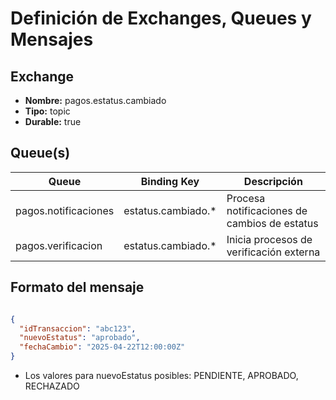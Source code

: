 # Definición de Exchanges, Queues y Mensajes

## Exchange

- **Nombre:** pagos.estatus.cambiado
- **Tipo:** topic
- **Durable:** true

## Queue(s)

| Queue                | Binding Key         | Descripción                                  |
|----------------------|---------------------|----------------------------------------------|
| pagos.notificaciones | estatus.cambiado.*  | Procesa notificaciones de cambios de estatus |
| pagos.verificacion   | estatus.cambiado.*  | Inicia procesos de verificación externa      |

## Formato del mensaje

```json

{
  "idTransaccion": "abc123",
  "nuevoEstatus": "aprobado",
  "fechaCambio": "2025-04-22T12:00:00Z"
}

```
* Los valores para nuevoEstatus posibles: PENDIENTE, APROBADO, RECHAZADO
